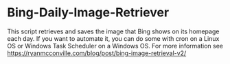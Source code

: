 Bing-Daily-Image-Retriever
==========================

This script retrieves and saves the image that Bing shows on its homepage each day. If you want to automate it, you can do some with cron on a Linux OS or Windows Task Scheduler on a Windows OS. For more information see https://ryanmcconville.com/blog/post/bing-image-retrieval-v2/
